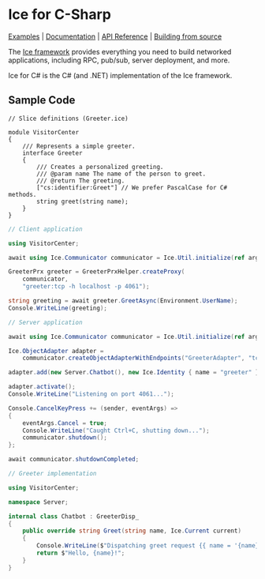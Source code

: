 # Ice for C-Sharp

[Examples] | [Documentation] | [API Reference] | [Building from source]

The [Ice framework] provides everything you need to build networked applications,
including RPC, pub/sub, server deployment, and more.

Ice for C# is the C# (and .NET) implementation of the Ice framework.

## Sample Code

```slice
// Slice definitions (Greeter.ice)

module VisitorCenter
{
    /// Represents a simple greeter.
    interface Greeter
    {
        /// Creates a personalized greeting.
        /// @param name The name of the person to greet.
        /// @return The greeting.
        ["cs:identifier:Greet"] // We prefer PascalCase for C# methods.
        string greet(string name);
    }
}
```

```csharp
// Client application

using VisitorCenter;

await using Ice.Communicator communicator = Ice.Util.initialize(ref args);

GreeterPrx greeter = GreeterPrxHelper.createProxy(
    communicator,
    "greeter:tcp -h localhost -p 4061");

string greeting = await greeter.GreetAsync(Environment.UserName);
Console.WriteLine(greeting);
```

```csharp
// Server application

await using Ice.Communicator communicator = Ice.Util.initialize(ref args);

Ice.ObjectAdapter adapter =
    communicator.createObjectAdapterWithEndpoints("GreeterAdapter", "tcp -p 4061");

adapter.add(new Server.Chatbot(), new Ice.Identity { name = "greeter" });

adapter.activate();
Console.WriteLine("Listening on port 4061...");

Console.CancelKeyPress += (sender, eventArgs) =>
{
    eventArgs.Cancel = true;
    Console.WriteLine("Caught Ctrl+C, shutting down...");
    communicator.shutdown();
};

await communicator.shutdownCompleted;
```

```csharp
// Greeter implementation

using VisitorCenter;

namespace Server;

internal class Chatbot : GreeterDisp_
{
    public override string Greet(string name, Ice.Current current)
    {
        Console.WriteLine($"Dispatching greet request {{ name = '{name}' }}");
        return $"Hello, {name}!";
    }
}
```

[Examples]: https://github.com/zeroc-ice/ice-demos/tree/main/csharp
[Documentation]: https://docs.zeroc.com/ice/latest/csharp
[API Reference]: https://code.zeroc.com/ice/main/api/csharp/index.html
[Building from source]: ./BUILDING.md
[Ice framework]: https://github.com/zeroc-ice/ice
